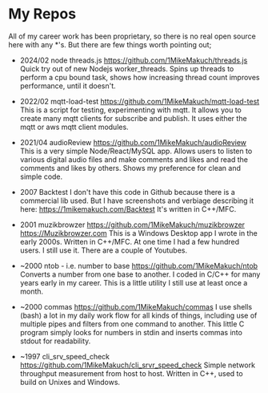 # My Repos

All of my career work has been proprietary, so there is no real open source here with any *'s. But there are few things worth pointing out;

* 2024/02 node threads.js https://github.com/1MikeMakuch/threads.js
Quick try out of new Nodejs worker_threads. Spins up threads to perform a cpu bound task, shows how increasing thread count improves performance, until it doesn't.

* 2022/02 mqtt-load-test https://github.com/1MikeMakuch/mqtt-load-test
This is a script for testing, experimenting with mqtt. It allows you to create many mqtt clients for subscribe and publish. It uses either the mqtt or aws mqtt client modules.

* 2021/04 audioReview https://github.com/1MikeMakuch/audioReview
This is a very simple Node/React/MySQL app. Allows users to listen to various digital audio files and make comments and likes and read the comments and likes by others. Shows my preference for clean and simple code.

* 2007 Backtest
I don't have this code in Github because there is a commercial lib used. But I have screenshots and verbiage describing it here: https://1mikemakuch.com/Backtest
It's written in C++/MFC.

* 2001 muzikbrowzer https://github.com/1MikeMakuch/muzikbrowzer https://Muzikbrowzer.com
This is a Windows Desktop app I wrote in the early 2000s. Written in C++/MFC. At one time I had a few hundred users. I still use it. There are a couple of Youtubes.

* ~2000 ntob - i.e. number to base https://github.com/1MikeMakuch/ntob Converts a number from one base to another.
I coded in C/C++ for many years early in my career. This is a little utility I still use at least once a month.

* ~2000 commas https://github.com/1MikeMakuch/commas
I use shells (bash) a lot in my daily work flow for all kinds of things, including use of multiple pipes and filters from one command to another. This little C program simply looks for numbers in stdin and inserts commas into stdout for readability.

* ~1997 cli_srv_speed_check https://github.com/1MikeMakuch/cli_srvr_speed_check
Simple network throughput measurement from host to host. Written in C++, used to build on Unixes and Windows.
